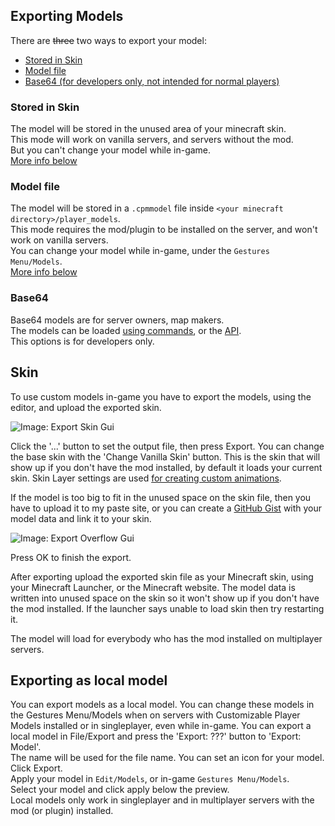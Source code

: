 ## Exporting Models

There are ~~three~~ two ways to export your model:  
* [Stored in Skin](#stored-in-skin)  
* [Model file](#model-file)  
* [Base64 (for developers only, not intended for normal players)](#base64)  

### Stored in Skin
The model will be stored in the unused area of your minecraft skin.  
This mode will work on vanilla servers, and servers without the mod.  
But you can't change your model while in-game.  
[More info below](#skin)

### Model file
The model will be stored in a `.cpmmodel` file inside `<your minecraft directory>/player_models`.  
This mode requires the mod/plugin to be installed on the server, and won't work on vanilla servers.  
You can change your model while in-game, under the `Gestures Menu/Models`.  
[More info below](#exporting-as-local-model)

### Base64
Base64 models are for server owners, map makers.  
The models can be loaded [using commands](https://github.com/tom5454/CustomPlayerModels/wiki/The--cpm-command#setskin), or the [API](https://github.com/tom5454/CustomPlayerModels/wiki/API-documentation#set-model-041).  
This options is for developers only.  

## Skin
To use custom models in-game you have to export the models, using the editor, and upload the exported skin.

![Image: Export Skin Gui](https://github.com/tom5454/CustomPlayerModels/blob/master/screenshots/export_gui.png)

Click the '...' button to set the output file, then press Export. You can change the base skin with the 'Change Vanilla Skin' button. This is the skin that will show up if you don't have the mod installed, by default it loads your current skin.
Skin Layer settings are used [for creating custom animations](https://github.com/tom5454/CustomPlayerModels/wiki/Animations#custom-animations-encoding).

If the model is too big to fit in the unused space on the skin file, then you have to upload it to my paste site, or you can create a [GitHub Gist](https://gist.github.com/) with your model data and link it to your skin.

![Image: Export Overflow Gui](https://github.com/tom5454/CustomPlayerModels/blob/master/screenshots/export_overflow_popup.png)

Press OK to finish the export.

After exporting upload the exported skin file as your Minecraft skin, using your Minecraft Launcher, or the Minecraft website.
The model data is written into unused space on the skin so it won't show up if you don't have the mod installed.
If the launcher says unable to load skin then try restarting it.

The model will load for everybody who has the mod installed on multiplayer servers.

## Exporting as local model
You can export models as a local model. You can change these models in the Gestures Menu/Models when on servers with Customizable Player Models installed or in singleplayer, even while in-game.
You can export a local model in File/Export and press the 'Export: ???' button to 'Export: Model'.  
The name will be used for the file name. You can set an icon for your model.
Click Export.  
Apply your model in `Edit/Models`, or in-game `Gestures Menu/Models`.  
Select your model and click apply below the preview.  
Local models only work in singleplayer and in multiplayer servers with the mod (or plugin) installed.
